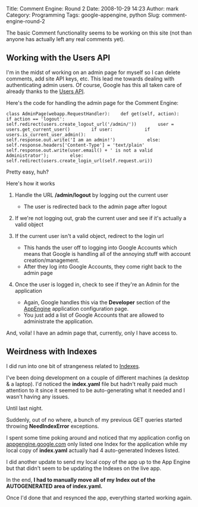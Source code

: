 Title: Comment Engine:  Round 2
Date: 2008-10-29 14:23
Author: mark
Category: Programming
Tags: google-appengine, python
Slug: comment-engine-round-2

The basic Comment functionality seems to be working on this site (not
than anyone has actually left any real comments yet).



## Working with the Users API



I'm in the midst of working on an admin page for myself so I can delete
comments, add site API keys, etc. This lead me towards dealing with
authenticating admin users. Of course, Google has this all taken care of
already thanks to the [Users API][].



Here's the code for handling the admin page for the Comment Engine:




~~~~ {.python name="code"}
class AdminPage(webapp.RequestHandler):    def get(self, action):        if action == 'logout':            self.redirect(users.create_logout_url('/admin/'))        user = users.get_current_user()        if user:            if users.is_current_user_admin():                self.response.out.write('I am an admin!')            else:                self.response.headers['Content-Type'] = 'text/plain'                self.response.out.write(user.email() + ' is not a valid Administrator');        else:            self.redirect(users.create_login_url(self.request.uri))
~~~~



Pretty easy, huh?



Here's how it works



1.  Handle the URL **/admin/logout** by logging out the current user
    

    -   The user is redirected back to the admin page after logout

2.  If we're not logging out, grab the current user and see if it's
    actually a valid object
3.  If the current user isn't a valid object, redirect to the login url
    

    -   This hands the user off to logging into Google Accounts which
        means that Google is handling all of the annoying stuff with
        account creation/management.
    -   After they log into Google Accounts, they come right back to the
        admin page

4.  Once the user is logged in, check to see if they're an Admin for the
    application
    

    -   Again, Google handles this via the **Developer** section of the
        [AppEngine][] application configuration page.
    -   You just add a list of Google Accounts that are allowed to
        administrate the application.



And, voila! I have an admin page that, currently, only I have access to.



## Weirdness with Indexes



I did run into one bit of strangeness related to [Indexes][].



I've been doing development on a couple of different machines (a desktop
& a laptop). I'd noticed the **index.yaml** file but hadn't really paid
much attention to it since it seemed to be auto-generating what it
needed and I wasn't having any issues.



Until last night.



Suddenly, out of no where, a bunch of my previous GET queries started
throwing **NeedIndexError** exceptions.



I spent some time poking around and noticed that my application config
on [appgengine.google.com][AppEngine] only listed one Index for the
application while my local copy of **index.yaml** actually had 4
auto-generated Indexes listed.



I did another update to send my local copy of the app up to the App
Engine but that didn't seem to be updating the Indexes on the live app.



In the end, **I had to manually move all of my Index out of the
AUTOGENERATED area of index.yaml.**



Once I'd done that and resynced the app, everything started working
again.



  [Users API]: https://code.google.com/appengine/docs/users/
  [AppEngine]: https://appengine.google.com/
  [Indexes]: https://code.google.com/appengine/docs/configuringindexes.html
